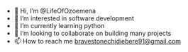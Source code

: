- 👋 Hi, I’m @LifeOfOzoemena
- 👀 I’m interested in software development
- 🌱 I’m currently learning python
- 💞️ I’m looking to collaborate on building many projects
- 📫 How to reach me bravestonechidiebere91@gmail.com

<!---
Bravestone2609/Bravestone2609 is a ✨ special ✨ repository because its `README.md` (this file) appears on your GitHub profile.
You can click the Preview link to take a look at your changes.
--->
